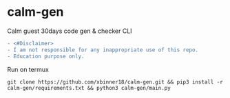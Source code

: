 # calm-gen
Calm guest 30days code gen &amp; checker CLI

```diff
- <#Disclaimer>
- I am not responsible for any inappropriate use of this repo.
- Education purpose only.
```
 Run on termux
```
git clone https://github.com/xbinner18/calm-gen.git && pip3 install -r calm-gen/requirements.txt && python3 calm-gen/main.py
```
